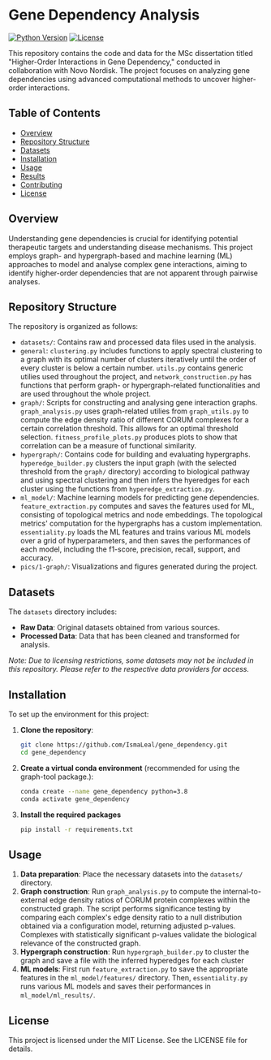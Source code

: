 # Gene Dependency Analysis

[![Python Version](https://img.shields.io/badge/python-3.8%2B-blue)](https://www.python.org/downloads/)
[![License](https://img.shields.io/badge/license-MIT-green)](LICENSE)

This repository contains the code and data for the MSc dissertation titled "Higher-Order Interactions in Gene Dependency," conducted in collaboration with Novo Nordisk. The project focuses on analyzing gene dependencies using advanced computational methods to uncover higher-order interactions.

## Table of Contents

- [Overview](#overview)
- [Repository Structure](#repository-structure)
- [Datasets](#datasets)
- [Installation](#installation)
- [Usage](#usage)
- [Results](#results)
- [Contributing](#contributing)
- [License](#license)

## Overview

Understanding gene dependencies is crucial for identifying potential therapeutic targets and understanding disease mechanisms. This project employs graph- and hypergraph-based and machine learning (ML) approaches to model and analyse complex gene interactions, aiming to identify higher-order dependencies that are not apparent through pairwise analyses.

## Repository Structure

The repository is organized as follows:

- `datasets/`: Contains raw and processed data files used in the analysis.
- `general`: `clustering.py` includes functions to apply spectral clustering to a graph with its optimal number of clusters iteratively until the order of every cluster is below a certain number. `utils.py` contains generic utilies used throughout the project, and `network_construction.py` has functions that perform graph- or hypergraph-related functionalities and are used throughout the whole project.
- `graph/`: Scripts for constructing and analysing gene interaction graphs. `graph_analysis.py` uses graph-related utilies from `graph_utils.py` to compute the edge density ratio of different CORUM complexes for a certain correlation threshold. This allows for an optimal threshold selection. `fitness_profile_plots.py` produces plots to show that correlation can be a measure of functional similarity.
- `hypergraph/`: Contains code for building and evaluating hypergraphs. `hyperedge_builder.py` clusters the input graph (with the selected threshold from the `graph/` directory) according to biological pathway and using spectral clustering and then infers the hyeredges for each cluster using the functions from `hyperedge_extraction.py`.
- `ml_model/`: Machine learning models for predicting gene dependencies. `feature_extraction.py` computes and saves the features used for ML, consisting of topological metrics and node embeddings. The topological metrics' computation for the hypergraphs has a custom implementation. `essentiality.py` loads the ML features and trains various ML models over a grid of hyperparameters, and then saves the performances of each model, including the f1-score, precision, recall, support, and accuracy.
- `pics/1-graph/`: Visualizations and figures generated during the project.

## Datasets

The `datasets` directory includes:

- **Raw Data**: Original datasets obtained from various sources.
- **Processed Data**: Data that has been cleaned and transformed for analysis.

*Note: Due to licensing restrictions, some datasets may not be included in this repository. Please refer to the respective data providers for access.*

## Installation

To set up the environment for this project:

1. **Clone the repository**:

   ```bash
   git clone https://github.com/IsmaLeal/gene_dependency.git
   cd gene_dependency
   ```

2. **Create a virtual conda environment** (recommended for using the graph-tool package.):
   
   ```bash
   conda create --name gene_dependency python=3.8
   conda activate gene_dependency
   ```

3. **Install the required packages**
   
   ```bash
   pip install -r requirements.txt
   ```

## Usage

1. **Data preparation**: Place the necessary datasets into the `datasets/` directory.
2. **Graph construction**: Run `graph_analysis.py` to compute the internal-to-external edge density ratios of CORUM protein complexes within the constructed graph. The script performs significance testing by comparing each complex's edge density ratio to a null distribution obtained via a configuration model, returning adjusted p-values. Complexes with statistically significant p-values validate the biological relevance of the constructed graph.
3. **Hypergraph construction**: Run `hypergraph_builder.py` to cluster the graph and save a file with the inferred hyperedges for each cluster
4. **ML models**: First run `feature_extraction.py` to save the appropriate features in the `ml_model/features/` directory. Then, `essentiality.py` runs various ML models and saves their performances in `ml_model/ml_results/`.

## License
This project is licensed under the MIT License. See the LICENSE file for details.
